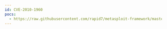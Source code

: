 ```yaml
---
id: CVE-2010-1960
pocs:
  - https://raw.githubusercontent.com/rapid7/metasploit-framework/master/modules/exploits/windows/http/hp_nnm_ovwebsnmpsrv_uro.rb
---
```

